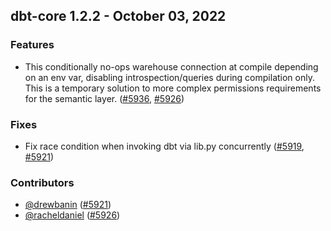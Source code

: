 ## dbt-core 1.2.2 - October 03, 2022
### Features
- This conditionally no-ops warehouse connection at compile depending on an env var, disabling introspection/queries during compilation only. This is a temporary solution to more complex permissions requirements for the semantic layer. ([#5936](https://github.com/dbt-labs/dbt-core/issues/5936), [#5926](https://github.com/dbt-labs/dbt-core/pull/5926))
### Fixes
- Fix race condition when invoking dbt via lib.py concurrently ([#5919](https://github.com/dbt-labs/dbt-core/issues/5919), [#5921](https://github.com/dbt-labs/dbt-core/pull/5921))

### Contributors
- [@drewbanin](https://github.com/drewbanin) ([#5921](https://github.com/dbt-labs/dbt-core/pull/5921))
- [@racheldaniel](https://github.com/racheldaniel) ([#5926](https://github.com/dbt-labs/dbt-core/pull/5926))
